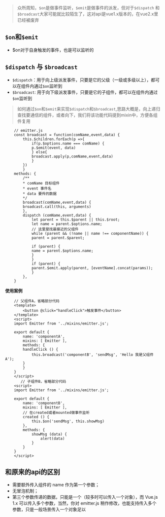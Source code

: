 > 众所周知，`$on`是做事件监听，`$emit`是做事件的派发，但对于`$dispatch` 和 `$broadcast`大家可能就比较陌生了，这对api是vue1.x版本的，在vue2.x里已经被废弃
## `$on`和`$emit`
* $on对于自身触发的事件，也是可以监听的

## `$dispatch` 与 `$broadcast`
* `$dispatch`：用于向上级派发事件，只要是它的父级（一级或多级以上），都可以在组件内通过`$on`监听到
* `$broadcast`: 用于向下级派发事件，只要是它的子组件，都可以在组件内通过`$on`监听到

> 如何通过`$on`和`$emit`来实现`$dispatch`和`$broadcast`,思路大概是，向上递归查找要通信的组件，或者向下，我们将该功能代码提到mixin中，方便各组件复用
```
    // emitter.js
    const broadcast = function(comName,event,data) {
        this.$children.forEach(p =>{
            if(p.$options.name === comName) {
            p.$emit(event, data) 
            } else{
            broadcast.apply(p,comName,event,data)
            }
        })
        }
    methods: {
        /**
        * comName 目标组件
        * event 事件名
        * data 要传的数据
        */
        broadcast(comName,event,data) {
        broadcast.call(this, arguments)
        },
        dispatch (comName,event,data) {
            let parent = this.$parent || this.$root;
            let name = parent.$options.name;
            // 这里是找最接近的父组件
            while (parent && (!name || name !== componentName)) {
            parent = parent.$parent;

            if (parent) {
            name = parent.$options.name;
            }
            }
            if (parent) {
            parent.$emit.apply(parent, [eventName].concat(params));
            }
        },
    }

```

**使用案例**
```
    // 父组件A，省略部分代码
    <template>
        <button @click="handleClick">触发事件</button>
    </template>
    <script>
    import Emitter from '../mixins/emitter.js';
    
    export default {
        name: 'componentA',
        mixins: [ Emitter ],
        methods: {
        handleClick () {
            this.broadcast('componentB', 'sendMsg', 'Hello 我是父组件A');
        }
        }
    }
    </script>
       // 子组件B，省略部分代码
    <script>
    import Emitter from '../mixins/emitter.js';
    
    export default {
        name: 'componentB',
        mixins: [ Emitter ],
        // 在created或者mounted做事件监听
        created () {
            this.$on('sendMsg', this.showMsg)
        },
        methods: {
            showMsg (data) {
                alert(data)
            }
        }
    }
    </script>
```

## 和原来的api的区别
* 需要额外传入组件的 name 作为第一个参数；
* 无冒泡机制；
* 第三个参数传递的数据，只能是一个（较多时可以传入一个对象），而 Vue.js 1.x 可以传入多个参数，当然，你对 emitter.js 稍作修改，也能支持传入多个参数，只是一般场景传入一个对象足以

